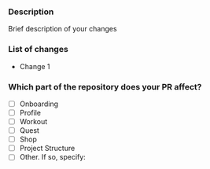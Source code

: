 ### Description
Brief description of your changes

### List of changes
- Change 1

### Which part of the repository does your PR affect?
- [ ] Onboarding
- [ ] Profile
- [ ] Workout
- [ ] Quest
- [ ] Shop
- [ ] Project Structure
- [ ] Other. If so, specify: